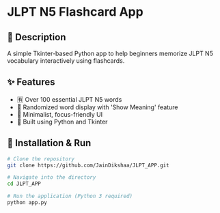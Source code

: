 # JLPT N5 Flashcard App

## 📘 Description
A simple Tkinter-based Python app to help beginners memorize JLPT N5 vocabulary interactively using flashcards.

## ✨ Features
- 🈶 Over 100 essential JLPT N5 words
- 🎴 Randomized word display with 'Show Meaning' feature
- 🧠 Minimalist, focus-friendly UI
- 🌸 Built using Python and Tkinter

## 🚀 Installation & Run
```bash
# Clone the repository
git clone https://github.com/JainDikshaa/JLPT_APP.git

# Navigate into the directory
cd JLPT_APP

# Run the application (Python 3 required)
python app.py
